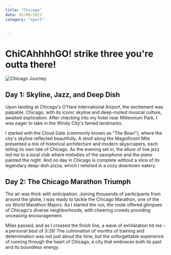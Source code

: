```yaml
---
title: "Chicago"
date: 01/09/2023
category: "sport"


---
```

# ChiCAhhhhGO! strike three you're outta there!

![Chicago Journey](/images/chicago.jpg)

## Day 1: Skyline, Jazz, and Deep Dish

Upon landing at Chicago's O'Hare International Airport, the excitement was palpable. Chicago, with its iconic skyline and deep-rooted musical culture, awaited exploration. After checking into my hotel near Millennium Park, I was eager to take in the Windy City's famed landmarks.

I started with the Cloud Gate (commonly known as "The Bean"), where the city's skyline reflected beautifully. A stroll along the Magnificent Mile presented a mix of historical architecture and modern skyscrapers, each telling its own tale of Chicago. As the evening set in, the allure of live jazz led me to a local club where melodies of the saxophone and the piano painted the night. And no day in Chicago is complete without a slice of its legendary deep-dish pizza, which I relished in a cozy downtown eatery.

## Day 2: The Chicago Marathon Triumph

The air was thick with anticipation. Joining thousands of participants from around the globe, I was ready to tackle the Chicago Marathon, one of the six World Marathon Majors. As I started the run, the route offered glimpses of Chicago's diverse neighborhoods, with cheering crowds providing unceasing encouragement.

Miles passed, and as I crossed the finish line, a wave of exhilaration hit me – a personal best of 3:26! The culmination of months of training and determination was not just about the time, but the unforgettable experience of running through the heart of Chicago, a city that embraces both its past and its boundless energy.
